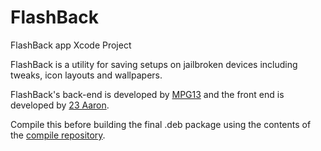 # FlashBack
FlashBack app Xcode Project

FlashBack is a utility for saving setups on jailbroken devices including tweaks, icon layouts and wallpapers.

FlashBack's back-end is developed by [MPG13](https://github.com/MPG13) and the front end is developed by [23 Aaron](https://github.com/23Aaron).

Compile this before building the final .deb package using the contents of the [compile repository](https://github.com/MPG13/FlashBackCompile).
